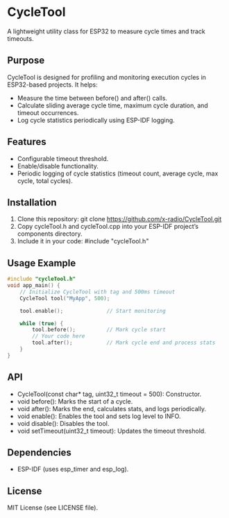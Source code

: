 # CycleTool
A lightweight utility class for ESP32 to measure cycle times and track timeouts.

## Purpose
CycleTool is designed for profiling and monitoring execution cycles in ESP32-based projects. It helps:
- Measure the time between before() and after() calls.
- Calculate sliding average cycle time, maximum cycle duration, and timeout occurrences.
- Log cycle statistics periodically using ESP-IDF logging.

## Features
- Configurable timeout threshold.
- Enable/disable functionality.
- Periodic logging of cycle statistics (timeout count, average cycle, max cycle, total cycles).

## Installation
1. Clone this repository:
git clone https://github.com/x-radio/CycleTool.git
2. Copy cycleTool.h and cycleTool.cpp into your ESP-IDF project’s components directory.
3. Include it in your code:
#include "cycleTool.h"

## Usage Example
```cpp
#include "cycleTool.h"
void app_main() {
    // Initialize CycleTool with tag and 500ms timeout
    CycleTool tool("MyApp", 500);

    tool.enable();              // Start monitoring

    while (true) {
        tool.before();          // Mark cycle start
        // Your code here
        tool.after();           // Mark cycle end and process stats
    }
}
```
## API
- CycleTool(const char* tag, uint32_t timeout = 500): Constructor.
- void before(): Marks the start of a cycle.
- void after(): Marks the end, calculates stats, and logs periodically.
- void enable(): Enables the tool and sets log level to INFO.
- void disable(): Disables the tool.
- void setTimeout(uint32_t timeout): Updates the timeout threshold.

## Dependencies
- ESP-IDF (uses esp_timer and esp_log).

## License
MIT License (see LICENSE file).